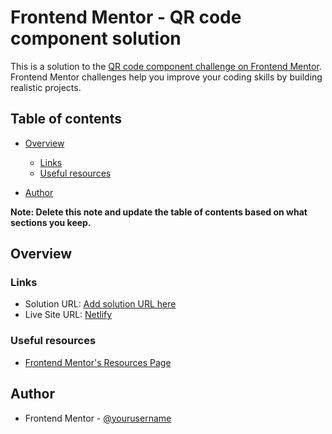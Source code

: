 # Frontend Mentor - QR code component solution

This is a solution to the [QR code component challenge on Frontend Mentor](https://www.frontendmentor.io/challenges/qr-code-component-iux_sIO_H). Frontend Mentor challenges help you improve your coding skills by building realistic projects.

## Table of contents

- [Overview](#overview)

  - [Links](#links)
  - [Useful resources](#useful-resources)

- [Author](#author)

**Note: Delete this note and update the table of contents based on what sections you keep.**

## Overview

### Links

- Solution URL: [Add solution URL here](https://your-solution-url.com)
- Live Site URL: [Netlify](https://qr-code-component-taurus.netlify.app/)

### Useful resources

- [Frontend Mentor's Resources Page](frontendmentor.io/resources)

## Author

- Frontend Mentor - [@yourusername](https://www.frontendmentor.io/profile/coderook229)
